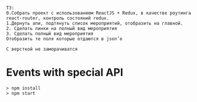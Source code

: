 	ТЗ: 
	0.Собрать проект с использованием ReactJS + Redux, в качестве роутинга react-router, контроль состояний redux.
	1.Дернуть апи, подтянуть список мероприятий, отобразить на главной.
	2. Сделать линки на полный вид мероприятия
	3. Сделать полный вид мероприятия
	Отобразить те поля которые отдаются в json’e

	С версткой не заморачиватся


# Events with special API

	> npm install
	> npm start
